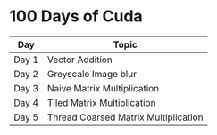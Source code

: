 # 100 Days of Cuda

| Day   | Topic |
| ----- | ----- |
| Day 1 | Vector Addition |
| Day 2 | Greyscale Image blur |
| Day 3 | Naive Matrix Multiplication |
| Day 4 | Tiled Matrix Multiplication |
| Day 5 | Thread Coarsed Matrix Multiplication |